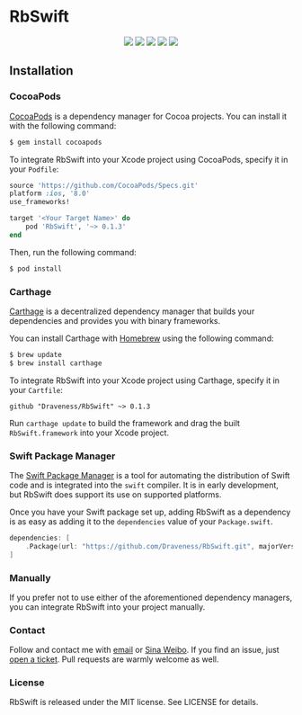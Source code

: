 # RbSwift

<p align="center">
<a href="https://travis-ci.org/draveness/RbSwift"><img src="https://img.shields.io/travis/draveness/RbSwift/master.svg"></a>
<a href="https://swift.org/package-manager/"><img src="https://img.shields.io/badge/SPM-ready-orange.svg"></a>
<a href="http://cocoadocs.org/docsets/RbSwift"><img src="https://img.shields.io/cocoapods/v/RbSwift.svg?style=flat"></a>
<a href="https://raw.githubusercontent.com/draveness/RbSwift/master/LICENSE"><img src="https://img.shields.io/cocoapods/l/RbSwift.svg?style=flat"></a>
<a href="http://cocoadocs.org/docsets/RbSwift"><img src="https://img.shields.io/cocoapods/p/RbSwift.svg?style=flat"></a>
</p>

## Installation

### CocoaPods

[CocoaPods](http://cocoapods.org) is a dependency manager for Cocoa projects. You can install it with the following command:

```bash
$ gem install cocoapods
```

To integrate RbSwift into your Xcode project using CocoaPods, specify it in your `Podfile`:

```ruby
source 'https://github.com/CocoaPods/Specs.git'
platform :ios, '8.0'
use_frameworks!

target '<Your Target Name>' do
    pod 'RbSwift', '~> 0.1.3'
end
```

Then, run the following command:

```bash
$ pod install
```

### Carthage

[Carthage](https://github.com/Carthage/Carthage) is a decentralized dependency manager that builds your dependencies and provides you with binary frameworks.

You can install Carthage with [Homebrew](http://brew.sh/) using the following command:

```bash
$ brew update
$ brew install carthage
```

To integrate RbSwift into your Xcode project using Carthage, specify it in your `Cartfile`:

```ogdl
github "Draveness/RbSwift" ~> 0.1.3
```

Run `carthage update` to build the framework and drag the built `RbSwift.framework` into your Xcode project.

### Swift Package Manager

The [Swift Package Manager](https://swift.org/package-manager/) is a tool for automating the distribution of Swift code and is integrated into the `swift` compiler. It is in early development, but RbSwift does support its use on supported platforms. 

Once you have your Swift package set up, adding RbSwift as a dependency is as easy as adding it to the `dependencies` value of your `Package.swift`.

```swift
dependencies: [
    .Package(url: "https://github.com/Draveness/RbSwift.git", majorVersion: 0)
]
```

### Manually

If you prefer not to use either of the aforementioned dependency managers, you can integrate RbSwift into your project manually.

### Contact

Follow and contact me with [email](mailto:i@draveness.me) or [Sina Weibo](http://weibo.com/draveness). If you find an issue, just [open a ticket](https://github.com/draveness/rbswift/issues/new). Pull requests are warmly welcome as well.

### License

RbSwift is released under the MIT license. See LICENSE for details.


